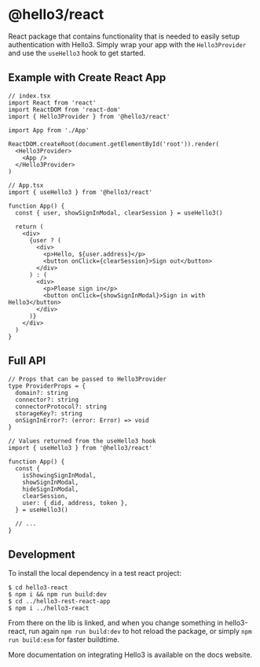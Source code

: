 # @hello3/react

React package that contains functionality that is needed to easily setup authentication with Hello3. Simply wrap your app with the `Hello3Provider` and use the `useHello3` hook to get started.

## Example with Create React App

```tsx
// index.tsx
import React from 'react'
import ReactDOM from 'react-dom'
import { Hello3Provider } from '@hello3/react'

import App from './App'

ReactDOM.createRoot(document.getElementById('root')).render(
  <Hello3Provider>
    <App />
  </Hello3Provider>
)
```

```tsx
// App.tsx
import { useHello3 } from '@hello3/react'

function App() {
  const { user, showSignInModal, clearSession } = useHello3()

  return (
    <div>
      {user ? (
        <div>
          <p>Hello, ${user.address}</p>
          <button onClick={clearSession}>Sign out</button>
        </div>
      ) : (
        <div>
          <p>Please sign in</p>
          <button onClick={showSignInModal}>Sign in with Hello3</button>
        </div>
      )}
    </div>
  )
}
```

## Full API

```tsx
// Props that can be passed to Hello3Provider
type ProviderProps = {
  domain?: string
  connector?: string
  connectorProtocol?: string
  storageKey?: string
  onSignInError?: (error: Error) => void
}
```

```tsx
// Values returned from the useHello3 hook
import { useHello3 } from '@hello3/react'

function App() {
  const {
    isShowingSignInModal,
    showSignInModal,
    hideSignInModal,
    clearSession,
    user: { did, address, token },
  } = useHello3()

  // ...
}
```

## Development

To install the local dependency in a test react project:

```
$ cd hello3-react
$ npm i && npm run build:dev
$ cd ../hello3-rest-react-app
$ npm i ../hello3-react
```

From there on the lib is linked, and when you change something in hello3-react, run again `npm run build:dev` to hot reload the package, or simply `npm run build:esm` for faster buildtime.

More documentation on integrating Hello3 is available on the docs website.
